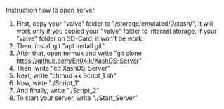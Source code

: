 Instruction how to open server
1. First, copy your "valve" folder to "/storage/emulated/0/xash/", it will work only if you copied your "valve" folder to internal storage, if your "valve" folder on SD-Card, it won't be work.
3. Then, install git "apt install git"
4. After that, open termux and write "git clone https://github.com/En04ik/XashDS-Server"
5. Then, write "cd XashDS-Server"
6. Next, write  "chmod +x Script_1.sh"
7. Now, wirte "./Script_1"
8. And finally, write "./Script_2"
9. To start your server, write "./Start_Server"
